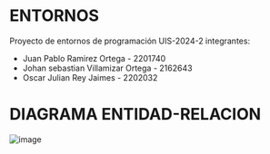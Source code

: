 # ENTORNOS
Proyecto de entornos de programación UIS-2024-2
integrantes:
- Juan Pablo Ramirez Ortega - 2201740
- Johan sebastian Villamizar Ortega - 2162643
- Oscar Julian Rey Jaimes - 2202032
# DIAGRAMA ENTIDAD-RELACION
![image](https://github.com/user-attachments/assets/ce252566-df80-4e54-904c-b0885c977161)


